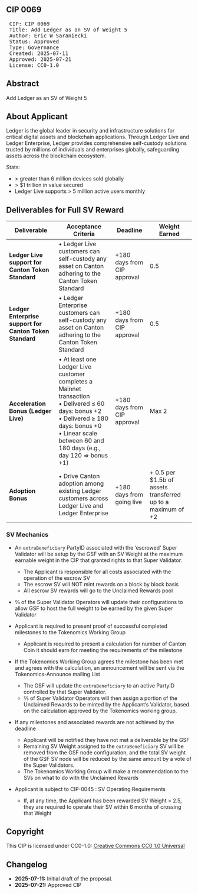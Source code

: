 ## CIP 0069

<pre>
 CIP: CIP 0069
 Title: Add Ledger as an SV of Weight 5
 Author: Eric W Saraniecki 
 Status: Approved 
 Type: Governance
 Created: 2025-07-11
 Approved: 2025-07-21
 License: CC0-1.0
</pre>

## Abstract

Add Ledger as an SV of Weight 5

## About Applicant

Ledger is the global leader in security and infrastructure solutions for critical digital assets and blockchain applications. Through Ledger Live and Ledger Enterprise, Ledger provides comprehensive self-custody solutions trusted by millions of individuals and enterprises globally, safeguarding assets across the blockchain ecosystem.

Stats:
* \> greater than 6 million devices sold globally
* \> $1 trillion in value secured
* Ledger Live supports \> 5 million active users monthly

## Deliverables for Full SV Reward

| Deliverable | Acceptance Criteria | Deadline | Weight Earned |
|-------------|--------------------|----------|---------------|
| **Ledger Live support for Canton Token Standard** | • Ledger Live customers can self-custody any asset on Canton adhering to the Canton Token Standard | +180 days from CIP approval | 0.5 |
| **Ledger Enterprise support for Canton Token Standard** | • Ledger Enterprise customers can self-custody any asset on Canton adhering to the Canton Token Standard | +180 days from CIP approval | 0.5 |
| **Acceleration Bonus (Ledger Live)** | • At least one Ledger Live customer completes a Mainnet transaction<br>• Delivered ≤ 60 days: bonus +2<br>• Delivered ≥ 180 days: bonus +0<br>• Linear scale between 60 and 180 days (e.g., day 120 ⇒ bonus +1) | +180 days from CIP approval | Max 2 |
| **Adoption Bonus** | • Drive Canton adoption among existing Ledger customers across Ledger Live and Ledger Enterprise | +180 days from going live | + 0.5 per $1.5b of assets transferred up to a maximum of +2 |

### SV Mechanics

* An `extraBeneficiary` PartyID associated with the ‘escrowed’ Super Validator will be setup by the GSF with an SV Weight at the maximum earnable weight in the CIP that granted rights to that Super Validator.
    * The Applicant is responsible for all costs associated with the operation of the escrow SV
    * The escrow SV will NOT mint rewards on a block by block basis
    * All escrow SV rewards will go to the Unclaimed Rewards pool
* ⅔ of the Super Validator Operators will update their configurations to allow GSF to host the full weight to be earned by the given Super Validator
* Applicant is required to present proof of successful completed milestones to the Tokenomics Working Group
    * Applicant is required to present a calculation for number of Canton Coin it should earn for meeting the requirements of the milestone
* If the Tokenomics Working Group agrees the milestone has been met and agrees with the calculation, an announcement will be sent via the Tokenomics-Announce mailing List
    * The GSF will update the `extraBeneficiary` to an active PartyID controlled by that Super Validator. 
    * ⅔ of Super Validator Operators will then assign a portion of the Unclaimed Rewards to be minted by the Applicant’s Validator, based on the calculation approved by the Tokenomics working group.

* If any milestones and associated rewards are not achieved by the deadline
    * Applicant will be notified they have not met a deliverable by the GSF 
    * Remaining SV Weight assigned to the `extraBeneficiary` SV will be removed from the GSF node configuration, and the total SV weight of the GSF SV node will be reduced by the same amount by a vote of the Super Validators.
    * The Tokenomics Working Group will make a recommendation to the SVs on what to do with the Unclaimed Rewards 
* Applicant is subject to CIP-0045 : SV Operating Requirements
    * If, at any time, the Applicant has been rewarded SV Weight > 2.5, they are required to operate their SV within 6 months of crossing that Weight

## Copyright

This CIP is licensed under CC0-1.0: [Creative Commons CC0 1.0 Universal](https://creativecommons.org/publicdomain/zero/1.0/)

## Changelog

* **2025-07-11:** Initial draft of the proposal.
* **2025-07-21:** Approved CIP

